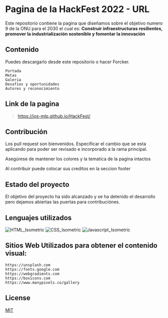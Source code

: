 # Pagina de la HackFest 2022 - URL

Este repositorio contiene la pagina que diseñamos sobre el objetivo numero 9 de la ONU para el 2030 el cual es: **Construir infraestructuras resilientes, promover la industrialización sostenible y fomentar la innovación**

## Contenido

Puedes descargarlo desde este repositorio o hacer Forcker.

```
Portada
Metas
Galeria
Desafios y oportunidades
Autores y reconocimiento

```

## Link de la pagina
> https://jos-mlp.github.io/HackFest/

## Contribución
Los pull request son bienvenidos. Especificar el cambio que se esta aplicando para poder ser revisado e incorporado a la rama principal.

Asegúrese de mantener los colores y la tematica de la pagina intactos

Al contribuir puede colocar sus creditos en la seccion footer

## Estado del proyecto
El objetivo del proyecto ha sido alcanzado y se ha detenido el desarrollo pero dejamos abiertas las puertas para contribuciónes.

## Lenguajes utilizados
![HTML_Isometric](https://user-images.githubusercontent.com/61367923/175854450-bb61af66-31c7-48e2-9b7f-1e2ed2b1ce1a.svg)
![CSS_Isometric](https://user-images.githubusercontent.com/61367923/175854469-1e927722-9498-4240-8e42-99ac3cb34c55.svg)
![Javascript_Isometric](https://user-images.githubusercontent.com/61367923/175854475-defa1b44-5a33-4cd4-b620-73ca159985dd.svg)

## Sitios Web Utilizados para obtener el contenido visual:
```
https://unsplash.com
https://fonts.google.com
https://webgradients.com
https://boxicons.com
https://www.manypixels.co/gallery 
```

## License
[MIT](https://choosealicense.com/licenses/mit/)

